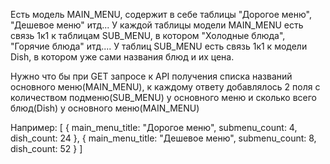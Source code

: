 Есть модель MAIN_MENU, содержит в себе таблицы "Дорогое меню", "Дешевое меню" итд...
У каждой таблицы модели MAIN_MENU есть связь 1к1 к таблицам SUB_MENU, в котором "Холодные блюда", "Горячие блюда" итд....
У таблиц SUB_MENU есть связь 1к1 к модели Dish, в котором уже сами названия блюд и их цена.

Нужно что бы при GET запросе к API получения списка названий основного меню(MAIN_MENU), к каждому ответу добавлялось 2 поля с количеством подменю(SUB_MENU) у основного меню и сколько всего блюд(Dish) у основного меню(MAIN_MENU)

Например:
[
    {
        main_menu_title: "Дорогое меню",
        submenu_count: 4,
        dish_count: 24
    },
    {
        main_menu_title: "Дешевое меню",
        submenu_count: 8,
        dish_count: 52
    }
]